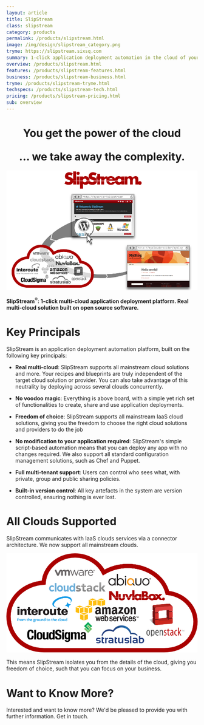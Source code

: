 ```yaml
---
layout: article
title: SlipStream
class: slipstream
category: products
permalink: /products/slipstream.html
image: /img/design/slipstream_category.png
tryme: https://slipstream.sixsq.com
summary: 1-click application deployment automation in the cloud of your choice. An open source solution to build your own app store and DevOps process.
overview: /products/slipstream.html
features: /products/slipstream-features.html
business: /products/slipstream-business.html
tryme: /products/slipstream-tryme.html
techspecs: /products/slipstream-tech.html
pricing: /products/slipstream-pricing.html
sub: overview
---
```


<h1 class="slogan" align="center">You get the power of the cloud<p></p>... we take away the complexity.</h1>

<p align="center"><img src="/img/content/slipstream-overview.png" alt="SlipStream overview" width="900" /></p>

**SlipStream<sup>®</sup>: 1-click multi-cloud application deployment platform. Real multi-cloud solution built on open source software.**

Key Principals
=========

SlipStream is an application deployment automation platform, built on the following key principals:

* **Real multi-cloud**: SlipStream supports all mainstream cloud solutions and more. Your recipes and blueprints are truly independent of the target cloud solution or provider. You can also take advantage of this neutrality by deploying across several clouds concurrently.

* **No voodoo magic**: Everything is above board, with a simple yet rich set of functionalities to create, share and use application deployments.

* **Freedom of choice**: SlipStream supports all mainstream IaaS cloud solutions, giving you the freedom to choose the right cloud solutions and providers to do the job

* **No modification to your application required**: SlipStream's simple script-based automation means that you can deploy any app with no changes required. We also support all standard configuration management solutions, such as Chef and Puppet.

* **Full multi-tenant support**: Users can control who sees what, with private, group and public sharing policies.

* **Built-in version control**: All key artefacts in the system are version controlled, ensuring nothing is ever lost.

All Clouds Supported
========

SlipStream communicates with IaaS clouds services via a connector architecture. We now support all mainstream clouds.

<p align="center"><img src="/img/content/cloud_providers_color_on_transparent_1000px.png" alt="SlipStream Supported Clouds" width="600" /></p>

This means SlipStream isolates you from the details of the cloud, giving you freedom of choice, such that you can focus on your business.

Want to Know More?
====

Interested and want to know more? We'd be pleased to provide you with further information. Get in touch.

<span class='contact-us-placeholder'></span>
